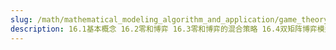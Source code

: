 ```yaml
---
slug: /math/mathematical_modeling_algorithm_and_application/game_theory
description: 16.1基本概念 16.2零和博弈 16.3零和博弈的混合策略 16.4双矩阵博弈模型
---
```

